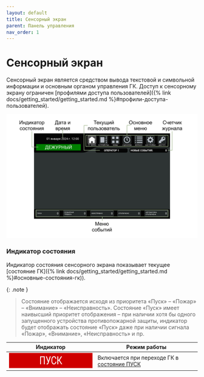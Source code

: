 ```yaml
---
layout: default
title: Сенсорный экран
parent: Панель управления
nav_order: 1
---
```


# Сенсорный экран
Сенсорный экран является средством вывода текстовой и символьной информации и основным органом управления ГК. Доступ к сенсорному экрану ограничен [профилями доступа пользователей]({% link docs/getting_started/getting_started.md %}#профили-доступа-пользователей).

<p align="center">
<img src="../../assets/images/touch_screen.png">
</p>

### Индикатор состояния
Индикатор состояния сенсорного экрана показывает текущее [состояние ГК]({% link docs/getting_started/getting_started.md %}#основные-состояния-гк)). 

{: .note }
> Состояние отображается исходя из приоритета «Пуск» – «Пожар» – «Внимание» – «Неисправность». Состояние «Пуск» имеет наивысший приоритет отображения – при наличии хотя бы одного запущенного устройства противопожарной защиты, индикатор будет отображать состояние «Пуск» даже при наличии сигнала «Пожар», «Внимание», «Неисправность» и пр.

<table> 
  <thead> 
    <tr> 
      <th style="text-align: center">Индикатор</th>
      <th style="text-align: center">Режим работы</th>
    </tr>
  </thead> 
  <tbody>
    <tr>
      <td style="text-align: center"><img src="../../assets/icons/screen_indicator/si_pusk.png" width="280" height="40"></td>
      <td style="text-align: left">Включается при переходе ГК в <a href="/gk_manual/docs/getting_started#состояние_пуск">состояние ПУСК</a></td>
    </tr>   
  </tbody>
</table>
